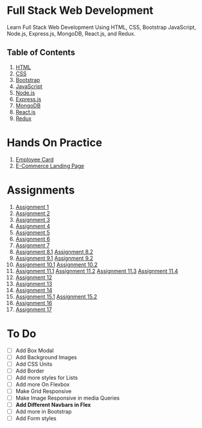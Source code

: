 # Full Stack Web Development
Learn Full Stack Web Development Using HTML, CSS, Bootstrap JavaScript, Node.js, Express.js, MongoDB, React.js, and Redux.

## Table of Contents
1. [HTML](01-HTML/HTML%20README.md)
2. [CSS](02-CSS/CSS%20README.md)
3. [Bootstrap](03-Bootstrap/Bootstrap%20README.md)
4. [JavaScript](04-JavaScript/JS%20README.md)
5. [Node.js](#nodejs)
6. [Express.js](#expressjs)
7. [MongoDB](#mongodb)
8. [React.js](#reactjs)
9. [Redux](#redux)


# Hands On Practice
1. [Employee Card](https://vigneshvaranasi.github.io/FSWD/Hands-On-Practice/01-Employee%20Card/)
2. [E-Commerce Landing Page](https://vigneshvaranasi.github.io/FSWD/Hands-On-Practice/02-E-Commerce/)

# Assignments
1. [Assignment 1](https://vigneshvaranasi.github.io/FSWD/Assignments/01-Session/01-Assignment)
2. [Assignment 2](https://vigneshvaranasi.github.io/FSWD/Assignments/01-Session/02-Assignment)
3. [Assignment 3](https://vigneshvaranasi.github.io/FSWD/Assignments/01-Session/03-Assignment)
4. [Assignment 4](https://vigneshvaranasi.github.io/FSWD/Assignments/02-Session/04-1-Assignment)
5. [Assignment 5](https://vigneshvaranasi.github.io/FSWD/Assignments/02-Session/05-1-Assignment)
6. [Assignment 6](https://vigneshvaranasi.github.io/FSWD/Assignments/02-Session/06-Assignment)
7. [Assignment 7](https://vigneshvaranasi.github.io/FSWD/Assignments/03-Session/07-Assignment)
8. [Assignment 8.1](https://vigneshvaranasi.github.io/FSWD/Assignments/03-Session/08-1-Assignment)
[Assignment 8.2](https://vigneshvaranasi.github.io/FSWD/Assignments/03-Session/08-2-Assignment)
9. [Assignment 9.1](https://vigneshvaranasi.github.io/FSWD/Assignments/03-Session/09-1-Assignment)
[Assignment 9.2](https://vigneshvaranasi.github.io/FSWD/Assignments/03-Session/09-2-Assignment)
10. [Assignment 10.1](https://vigneshvaranasi.github.io/FSWD/Assignments/04-Session/10-1-Assignment)
[Assignment 10.2](https://vigneshvaranasi.github.io/FSWD/Assignments/04-Session/10-2-Assignment)
11. [Assignment 11.1](https://vigneshvaranasi.github.io/FSWD/Assignments/04-Session/11-1-Assignment)
[Assignment 11.2](https://vigneshvaranasi.github.io/FSWD/Assignments/04-Session/11-2-Assignment)
[Assignment 11.3](https://vigneshvaranasi.github.io/FSWD/Assignments/04-Session/11-3-Assignment)
[Assignment 11.4](https://vigneshvaranasi.github.io/FSWD/Assignments/04-Session/11-4-Assignment)
12. [Assignment 12](https://vigneshvaranasi.github.io/FSWD/Assignments/05-Session/12-Assignment)
13. [Assignment 13](https://vigneshvaranasi.github.io/FSWD/Assignments/05-Session/13-Assignment)
14. [Assignment 14](https://vigneshvaranasi.github.io/FSWD/Assignments/05-Session/14-Assignment)
15. [Assignment 15.1](https://vigneshvaranasi.github.io/FSWD/Assignments/05-Session/15-1-Assignment)
[Assignment 15.2](https://vigneshvaranasi.github.io/FSWD/Assignments/05-Session/15-2-Assignment)
16. [Assignment 16](https://vigneshvaranasi.github.io/FSWD/Assignments/05-Session/16-Assignment)
17. [Assignment 17](https://vigneshvaranasi.github.io/FSWD/Assignments/05-Session/17-Assignment)

 
# To Do
- [ ] Add Box Modal
- [ ] Add Background Images
- [ ] Add CSS Units
- [ ] Add Border
- [ ] Add more styles for Lists
- [ ] Add more On Flexbox
- [ ] Make Grid Responsive
- [ ] Make Image Responsive in media Queries
- [ ] **Add Different Navbars in Flex**
- [ ] Add more in Bootstrap
- [ ] Add Form styles